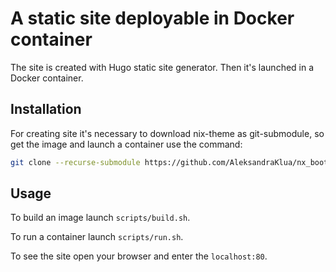 # A static site deployable in Docker container
The site is created with Hugo static site generator. Then it's launched in a Docker container.
## Installation
For creating site it's necessary to download nix-theme as git-submodule, so get the image and launch a container use the command: 
```bash
git clone --recurse-submodule https://github.com/AleksandraKlua/nx_bootcamp_webapp
```
## Usage
To build an image launch ```scripts/build.sh```.

To run a container launch ```scripts/run.sh```.


To see the site open your browser and enter the ```localhost:80```.
